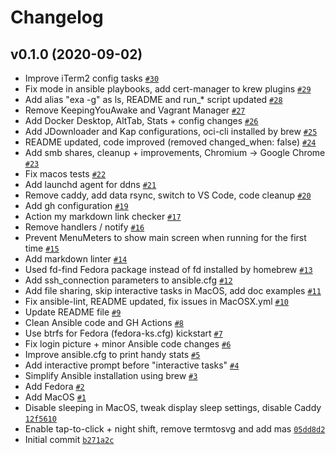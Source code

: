 # Changelog

## v0.1.0 (2020-09-02)

- Improve iTerm2 config tasks [`#30`](https://github.com/ruzickap/ansible-my_workstation/pull/30)
- Fix mode in ansible playbooks, add cert-manager to krew plugins [`#29`](https://github.com/ruzickap/ansible-my_workstation/pull/29)
- Add alias "exa -g" as ls, README and run_* script updated [`#28`](https://github.com/ruzickap/ansible-my_workstation/pull/28)
- Remove KeepingYouAwake and Vagrant Manager [`#27`](https://github.com/ruzickap/ansible-my_workstation/pull/27)
- Add Docker Desktop, AltTab, Stats + config changes [`#26`](https://github.com/ruzickap/ansible-my_workstation/pull/26)
- Add JDownloader and Kap configurations, oci-cli installed by brew [`#25`](https://github.com/ruzickap/ansible-my_workstation/pull/25)
- README updated, code improved (removed changed_when: false) [`#24`](https://github.com/ruzickap/ansible-my_workstation/pull/24)
- Add smb shares, cleanup + improvements, Chromium -&gt; Google Chrome [`#23`](https://github.com/ruzickap/ansible-my_workstation/pull/23)
- Fix macos tests [`#22`](https://github.com/ruzickap/ansible-my_workstation/pull/22)
- Add launchd agent for ddns [`#21`](https://github.com/ruzickap/ansible-my_workstation/pull/21)
- Remove caddy, add data rsync, switch to VS Code, code cleanup [`#20`](https://github.com/ruzickap/ansible-my_workstation/pull/20)
- Add gh configuration [`#19`](https://github.com/ruzickap/ansible-my_workstation/pull/19)
- Action my markdown link checker [`#17`](https://github.com/ruzickap/ansible-my_workstation/pull/17)
- Remove handlers / notify [`#16`](https://github.com/ruzickap/ansible-my_workstation/pull/16)
- Prevent MenuMeters to show main screen when running for the first time [`#15`](https://github.com/ruzickap/ansible-my_workstation/pull/15)
- Add markdown linter [`#14`](https://github.com/ruzickap/ansible-my_workstation/pull/14)
- Used fd-find Fedora package instead of fd installed by homebrew [`#13`](https://github.com/ruzickap/ansible-my_workstation/pull/13)
- Add ssh_connection parameters to ansible.cfg [`#12`](https://github.com/ruzickap/ansible-my_workstation/pull/12)
- Add file sharing, skip interactive tasks in MacOS, add doc examples [`#11`](https://github.com/ruzickap/ansible-my_workstation/pull/11)
- Fix ansible-lint, README updated, fix issues in MacOSX.yml [`#10`](https://github.com/ruzickap/ansible-my_workstation/pull/10)
- Update README file [`#9`](https://github.com/ruzickap/ansible-my_workstation/pull/9)
- Clean Ansible code and GH Actions [`#8`](https://github.com/ruzickap/ansible-my_workstation/pull/8)
- Use btrfs for Fedora (fedora-ks.cfg) kickstart [`#7`](https://github.com/ruzickap/ansible-my_workstation/pull/7)
- Fix login picture + minor Ansible code changes [`#6`](https://github.com/ruzickap/ansible-my_workstation/pull/6)
- Improve ansible.cfg to print handy stats [`#5`](https://github.com/ruzickap/ansible-my_workstation/pull/5)
- Add interactive prompt before "interactive tasks" [`#4`](https://github.com/ruzickap/ansible-my_workstation/pull/4)
- Simplify Ansible installation using brew [`#3`](https://github.com/ruzickap/ansible-my_workstation/pull/3)
- Add Fedora [`#2`](https://github.com/ruzickap/ansible-my_workstation/pull/2)
- Add MacOS [`#1`](https://github.com/ruzickap/ansible-my_workstation/pull/1)
- Disable sleeping in MacOS, tweak display sleep settings, disable Caddy [`12f5610`](https://github.com/ruzickap/ansible-my_workstation/commit/12f561036b19730fcd90ae1340baa6984194b33c)
- Enable tap-to-click + night shift, remove termtosvg and add mas [`05dd8d2`](https://github.com/ruzickap/ansible-my_workstation/commit/05dd8d2b8ed694d7974be126645cefcd45c14740)
- Initial commit [`b271a2c`](https://github.com/ruzickap/ansible-my_workstation/commit/b271a2cbe57219052636fb867a7114cc12b9dce0)
